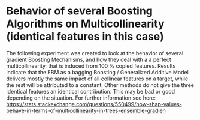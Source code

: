 # Behavior of several Boosting Algorithms on Multicollinearity (identical features in this case)
The following experiment was created to look at the behavior of several gradient Boosting Mechanisms, and how they deal with a a perfect multicollinearity, that 
is induced from 100 % copied features. Results indicate that the EBM as a bagging Boosting / Generalized Additive Model delivers mostly the same impact of all collinear features on a target, while the rest will be attributed to a constant.
Other methods do not give the three identical features an identical contribution. This may be bad or good depending on the situation. For further information see here:
https://stats.stackexchange.com/questions/550499/how-shap-values-behave-in-terms-of-multicollinearity-in-trees-ensemble-gradien
